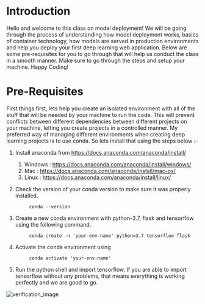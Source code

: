 # Introduction 

Hello and welcome to this class on model deployment! We will be going through the process of understanding how model deployment works, basics of container technology, how models are served in production environments and help you deploy your first deep learning web application. Below are some pre-requisites for you to go through that will help us conduct the class in a smooth manner. Make sure to go through the steps and setup your machine. Happy Coding!

# Pre-Requisites 

First things first, lets help you create an isolated environment with all of the stuff that will be needed by your machine to run the code. This will prevent conflicts between different dependencies between different projects on your machine, letting you create projects in a controlled manner. My preferred way of managing different environments when creating deep learning projects is to use conda. So lets install that using the steps below :-

1. Install anaconda from https://docs.anaconda.com/anaconda/install/ 

    1. Windows : https://docs.anaconda.com/anaconda/install/windows/
    2. Mac : https://docs.anaconda.com/anaconda/install/mac-os/
    3. Linux : https://docs.anaconda.com/anaconda/install/linux/

2. Check the version of your conda version to make sure it was properly installed.

            conda --version

3. Create a new conda environment with python-3.7, flask and tensorflow using the following command. 

            conda create -n 'your-env-name' python=3.7 tensorflow flask 

4. Activate the conda environment using 
    
            conda activate 'your-env-name'

5. Run the python shell and import tensorflow. If you are able to import tensorflow without any problems, that means everything is working perfectly and we are good to go. 

![verification_image](https://github.com/ChetanTayal138/Model-Deployment/images/verify_tensorflow.png)



            




